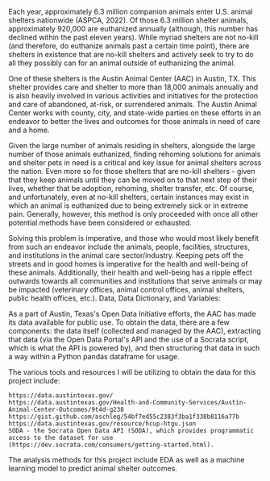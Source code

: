 Each year, approximately 6.3 million companion animals enter U.S. animal shelters nationwide (ASPCA, 2022). Of those 6.3 million shelter animals, approximately 920,000 are euthanized annually (although, this number has declined within the past eleven years). While myriad shelters are not no-kill (and therefore, do euthanize animals past a certain time point), there are shelters in existence that are no-kill shelters and actively seek to try to do all they possibly can for an animal outside of euthanizing the animal.

One of these shelters is the Austin Animal Center (AAC) in Austin, TX. This shelter provides care and shelter to more than 18,000 animals annually and is also heavily involved in various activities and initiatives for the protection and care of abandoned, at-risk, or surrendered animals. The Austin Animal Center works with county, city, and state-wide parties on these efforts in an endeavor to better the lives and outcomes for those animals in need of care and a home.

Given the large number of animals residing in shelters, alongside the large number of those animals euthanized, finding rehoming solutions for animals and shelter pets in need is a critical and key issue for animal shelters across the nation. Even more so for those shelters that are no-kill shelters - given that they keep animals until they can be moved on to that next step of their lives, whether that be adoption, rehoming, shelter transfer, etc. Of course, and unfortunately, even at no-kill shelters, certain instances may exist in which an animal is euthanized due to being extremely sick or in extreme pain. Generally, however, this method is only proceeded with once all other potential methods have been considered or exhausted.

Solving this problem is imperative, and those who would most likely benefit from such an endeavor include the animals, people, facilities, structures, and institutions in the animal care sector/industry. Keeping pets off the streets and in good homes is imperative for the health and well-being of these animals. Additionally, their health and well-being has a ripple effect outwards towards all communities and institutions that serve animals or may be impacted (veterinary offices, animal control offices, animal shelters, public health offices, etc.).
Data, Data Dictionary, and Variables:

As a part of Austin, Texas's Open Data Initiative efforts, the AAC has made its data available for public use. To obtain the data, there are a few components: the data itself (collected and managed by the AAC), extracting that data (via the Open Data Portal's API and the use of a Socrata script, which is what the API is powered by), and then structuring that data in such a way within a Python pandas dataframe for usage.

The various tools and resources I will be utilizing to obtain the data for this project include:

    https://data.austintexas.gov/
    https://data.austintexas.gov/Health-and-Community-Services/Austin-Animal-Center-Outcomes/9t4d-g238
    https://gist.github.com/aschleg/54bf7ed55c2383f3ba1f338b8116a77b
    https://data.austintexas.gov/resource/hcup-htgu.json
    SODA - the Socrata Open Data API (SODA), which provides programmatic access to the dataset for use (https://dev.socrata.com/consumers/getting-started.html).

The analysis methods for this project include EDA as well as a machine learning model to predict animal shelter outcomes.
